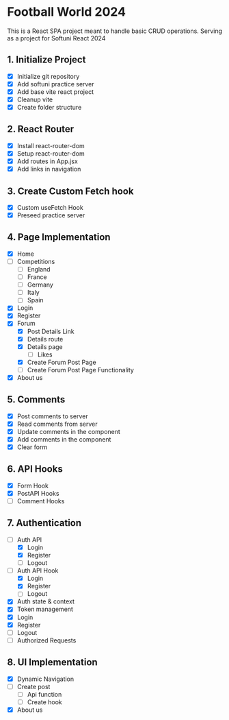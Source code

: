 # Football World 2024
This is a React SPA project meant to handle basic CRUD operations. 
Serving as a project for Softuni React 2024

## 1. Initialize Project
 - [x] Initialize git repository
 - [x] Add softuni practice server
 - [x] Add base vite react project
 - [x] Cleanup vite
 - [x] Create folder structure
## 2. React Router
 - [x] Install react-router-dom
 - [x] Setup react-router-dom
 - [x] Add routes in App.jsx 
 - [x] Add links in navigation 
## 3. Create Custom Fetch hook
 - [x] Custom useFetch Hook
 - [x] Preseed practice server
## 4. Page Implementation
 - [x] Home
 - [ ] Competitions
   - [ ] England
   - [ ] France
   - [ ] Germany
   - [ ] Italy
   - [ ] Spain
 - [x] Login
 - [x] Register
 - [x] Forum
   - [x] Post Details Link
   - [x] Details route
   - [x] Details page
     - [ ] Likes
   - [x] Create Forum Post Page
   - [ ] Create Forum Post Page Functionality
 - [x] About us 
## 5. Comments
  - [x] Post comments to server
  - [x] Read comments from server
  - [x] Update comments in the component
  - [x] Add comments in the component
  - [x] Clear form
## 6. API Hooks
  - [x] Form Hook
  - [x] PostAPI Hooks
  - [ ] Comment Hooks
## 7. Authentication
  - [ ] Auth API
    - [x] Login
    - [x] Register
    - [ ] Logout
  - [ ] Auth API Hook
    - [x] Login
    - [x] Register
    - [ ] Logout
  - [x] Auth state & context
  - [x] Token management
  - [x] Login
  - [x] Register
  - [ ] Logout
  - [ ] Authorized Requests
## 8. UI Implementation
  - [x] Dynamic Navigation
  - [ ] Create post 
    - [ ] Api function
    - [ ] Create hook
 - [x] About us 
